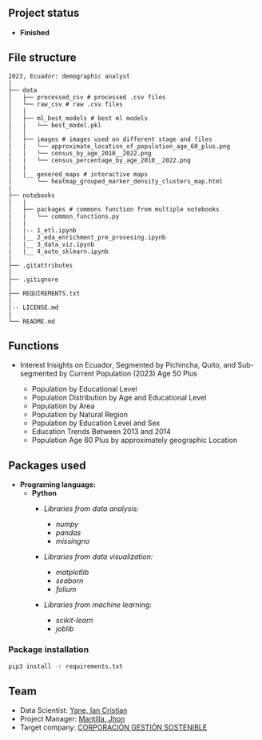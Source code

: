 ## Project status
- **Finished**

## File structure

    2023, Ecuador: demographic analyst
    │
    ├── data
    │   ├── processed_csv # processed .csv files
    │   └── raw_csv # raw .csv files
    │   │
    │   ├── ml_best_models # best ml models
    |   |   └── best_model.pkl
    │   │
    │   ├── images # images used on different stage and files
    |   |   └── approximate_location_of_population_age_60_plus.png
    |   |   └── census_by_age_2010__2022.png
    |   |   └── census_percentage_by_age_2010__2022.png
    |   |
    │   |__ genered_maps # interactive maps
    |       └── heatmap_grouped_marker_density_clusters_map.html
    |
    ├── notebooks
    |   |
    │   ├── packages # commons function from multiple notebooks
    |   |   └── common_functions.py
    |   |
    │   |-- 1_etl.ipynb
    |   |__ 2_eda_enrichment_pre_prosesing.ipynb
    |   |__ 3_data_viz.ipynb
    |   |__ 4_auto_sklearn.ipynb
    |
    ├── .gitattributes
    |
    ├── .gitignore
    │
    ├── REQUIREMENTS.txt
    |
    │-- LICENSE.md
    |
    └── README.md


## Functions

- Interest Insights on Ecuador, Segmented by Pichincha, Quito, and Sub-segmented by Current Population (2023) Age 50 Plus

    - Population by Educational Level
    - Population Distribution by Age and Educational Level
    - Population by Area
    - Population by Natural Region
    - Population by Education Level and Sex
    - Education Trends Between 2013 and 2014
    - Population Age 60 Plus by approximately geographic Location

## Packages used
- **Programing language:**
  - **Python**
    - *Libraries from data analysis:*
      - *numpy*
      - *pandas*
      - *missingno*

    - *Libraries from data visualization:*
      - *matplotlib*
      - *seaborn*
      - *folium*

    - *Libraries from machine learning:*
      - *scikit-learn*
      - *joblib*

### Package installation
```bash
pip3 install -r requirements.txt
```
## Team
- Data Scientist: [Yane, Ian Cristian](https://github.com/ianCristianAriel)
- Project Manager: [Mantilla, Jhon](https://www.linkedin.com/in/jhon-m-mantilla/)
- Target company: [CORPORACIÓN GESTIÓN SOSTENIBLE](https://www.linkedin.com/company/corporacion-gestion-sostenible/)

